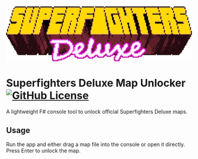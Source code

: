[![Superfighters Deluxe Logo](img/SFD_titleLoop.gif)](https://www.superfightersdeluxe.com)

# Superfighters Deluxe Map Unlocker [![GitHub License](https://img.shields.io/github/license/dsafxP/SFDMapUnlocker)](LICENSE)

A lightweight F# console tool to unlock official Superfighters Deluxe maps.

## Usage

Run the app and either drag a map file into the console or open it directly. Press Enter to unlock the map.
